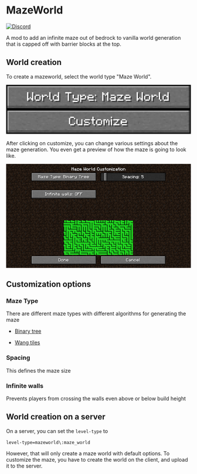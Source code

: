 # MazeWorld

[![Discord](https://img.shields.io/badge/Discord-7289DA?logo=discord&logoColor=white)](https://discord.gg/etTDQAVSgt)

A mod to add an infinite maze out of bedrock to vanilla world generation that is capped off with barrier blocks at the top.

## World creation

To create a mazeworld, select the world type "Maze World".

![World type](https://raw.githubusercontent.com/replaceitem/mazeworld/master/world-type.png)

After clicking on customize, you can change various settings about the maze generation.
You even get a preview of how the maze is going to look like.

![Customization](https://raw.githubusercontent.com/replaceitem/mazeworld/master/customize.png)

## Customization options

### Maze Type

There are different maze types with different algorithms for generating the maze

* [Binary tree](https://weblog.jamisbuck.org/2011/2/1/maze-generation-binary-tree-algorithm)

* [Wang tiles](http://www.cr31.co.uk/stagecast/wang/array.html)

### Spacing

This defines the maze size

### Infinite walls

Prevents players from crossing the walls even above or below build height

## World creation on a server

On a server, you can set the `level-type` to

```properties
level-type=mazeworld\:maze_world
```

However, that will only create a maze world with default options. To customize the maze, you have to create the world on the client, and upload it to the server.